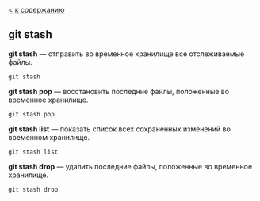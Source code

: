 [< к содержанию](./readme.md)

## git stash

**git stash** — отправить во временное хранилище все отслеживаемые файлы.

`git stash`

**git stash pop** — восстановить последние файлы, положенные во временное хранилище.

`git stash pop`

**git stash list** — показать список всех сохраненных изменений во временном хранилище.

`git stash list`

**git stash drop** — удалить последние файлы, положенные во временное хранилище.

`git stash drop`